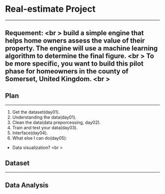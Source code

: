 # Real-estimate Project
---
Requement:
<br \>
build a simple engine that helps home owners assess the value of their property. The engine will use a machine learning algorithm to determine the final figure.
<br \>
To be more specific, you want to build this pilot phase for homeowners in the county of **Somerset, United Kingdom**.
<br \>
- 
## Plan
---
1. Get the dataset(day01).
2. Understanding the data(day01).
3. Clean the data(data preporcessing, day02).
4. Train and test your data(day03).
5. Interface(day04).
6. What else I can do(day05):
  - Data visualization?
<br \>
## Dataset
---
## Data Analysis